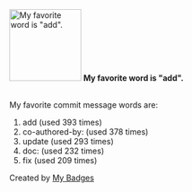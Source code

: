 <img src="https://my-badges.github.io/my-badges/favorite-word.png" alt="My favorite word is &quot;add&quot;." title="My favorite word is &quot;add&quot;." width="128">
<strong>My favorite word is &quot;add&quot;.</strong>
<br><br>

My favorite commit message words are:

1. add (used 393 times)
2. co-authored-by: (used 378 times)
3. update (used 293 times)
4. doc: (used 232 times)
5. fix (used 209 times)


Created by <a href="https://github.com/my-badges/my-badges">My Badges</a>
